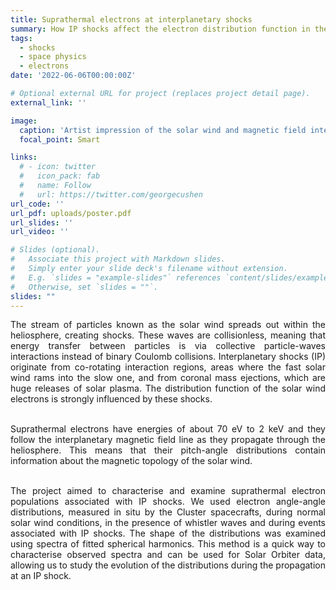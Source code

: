 ```yaml
---
title: Suprathermal electrons at interplanetary shocks
summary: How IP shocks affect the electron distribution function in the solar wind?
tags:
  - shocks
  - space physics
  - electrons
date: '2022-06-06T00:00:00Z'

# Optional external URL for project (replaces project detail page).
external_link: ''

image:
  caption: 'Artist impression of the solar wind and magnetic field interactions'
  focal_point: Smart

links:
  # - icon: twitter
  #   icon_pack: fab
  #   name: Follow
  #   url: https://twitter.com/georgecushen
url_code: ''
url_pdf: uploads/poster.pdf
url_slides: ''
url_video: ''

# Slides (optional).
#   Associate this project with Markdown slides.
#   Simply enter your slide deck's filename without extension.
#   E.g. `slides = "example-slides"` references `content/slides/example-slides.md`.
#   Otherwise, set `slides = ""`.
slides: ""
---
```


<div style='text-align: justify;'>
The stream of particles known as the solar wind spreads out within the heliosphere, creating shocks. These waves are collisionless, meaning that energy transfer between particles is via collective particle-waves interactions instead of binary Coulomb collisions. Interplanetary shocks (IP) originate from co-rotating interaction regions, areas where the fast solar wind rams into the slow one, and from coronal mass ejections, which are huge releases of solar plasma. The distribution function of the solar wind electrons is strongly influenced by these shocks.<br/><br/>

Suprathermal electrons have energies of about 70 eV to 2 keV and they follow the interplanetary magnetic field line as they propagate through the heliosphere. This means that their pitch-angle distributions contain information about the magnetic topology of the solar wind.<br/><br/>

The project aimed to characterise and examine suprathermal electron populations associated with IP shocks. We used electron angle-angle distributions, measured in situ by the Cluster spacecrafts, during normal solar wind conditions, in the presence of whistler waves and during events associated with IP shocks. The shape of the distributions was examined using spectra of fitted spherical harmonics. This method is a quick way to characterise observed spectra and can be used for Solar Orbiter data, allowing us to study the evolution of the distributions during the propagation at an IP shock.
</div>